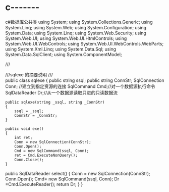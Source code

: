 c-------
========

c#数据库公共类
using System;
using System.Collections.Generic;
using System.Linq;
using System.Web;
using System.Configuration;
using System.Data;
using System.Linq;
using System.Web.Security;
using System.Web.UI;
using System.Web.UI.HtmlControls;
using System.Web.UI.WebControls;
using System.Web.UI.WebControls.WebParts;
using System.Xml.Linq;
using System.Data.Sql;
using System.Data.SqlClient;
using System.ComponentModel;


/// <summary>
///sqlexe 的摘要说明
/// </summary>
public class sqlexe
{
    public string ssql;
    public string ConnStr;
    SqlConnection Conn;  //建立到指定资源的连接
    SqlCommand Cmd;//对一个数据源执行命令
    SqlDataReader Dr;//从一个数据源读取只进的只读数据流

    public sqlexe(string _ssql, string _ConnStr)
	{
        ssql = _ssql;
        ConnStr = _ConnStr;
	}

    public void exe()
    {
        int ret;
        Conn = new SqlConnection(ConnStr);
        Conn.Open();
        Cmd = new SqlCommand(ssql, Conn);
        ret = Cmd.ExecuteNonQuery();
        Conn.Close();
    }

  public SqlDataReader select()
    {
        Conn = new SqlConnection(ConnStr);
        Conn.Open();
        Cmd= new SqlCommand(ssql, Conn); 
        Dr =Cmd.ExecuteReader(); 
        return Dr;
    }
}

